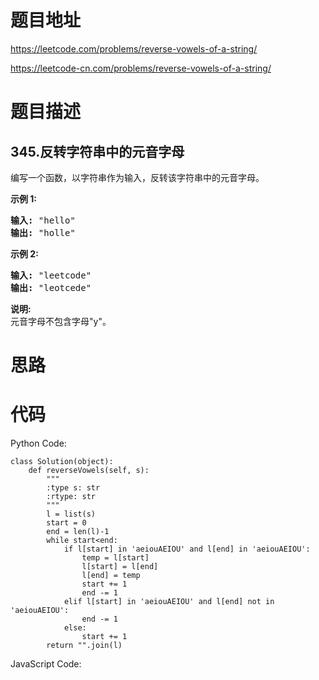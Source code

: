 # 题目地址
https://leetcode.com/problems/reverse-vowels-of-a-string/

https://leetcode-cn.com/problems/reverse-vowels-of-a-string/
# 题目描述
## 345.反转字符串中的元音字母
<p>编写一个函数，以字符串作为输入，反转该字符串中的元音字母。</p>

<p><strong>示例 1:</strong></p>

<pre><strong>输入: </strong>&quot;hello&quot;
<strong>输出: </strong>&quot;holle&quot;
</pre>

<p><strong>示例 2:</strong></p>

<pre><strong>输入: </strong>&quot;leetcode&quot;
<strong>输出: </strong>&quot;leotcede&quot;</pre>

<p><strong>说明:</strong><br>
元音字母不包含字母&quot;y&quot;。</p>

# 思路

# 代码
Python Code:

```
class Solution(object):
    def reverseVowels(self, s):
        """
        :type s: str
        :rtype: str
        """
        l = list(s)
        start = 0
        end = len(l)-1
        while start<end:
            if l[start] in 'aeiouAEIOU' and l[end] in 'aeiouAEIOU':
                temp = l[start]
                l[start] = l[end]
                l[end] = temp
                start += 1
                end -= 1
            elif l[start] in 'aeiouAEIOU' and l[end] not in 'aeiouAEIOU':
                end -= 1
            else:
                start += 1
        return "".join(l)
```
JavaScript Code:

```

```
